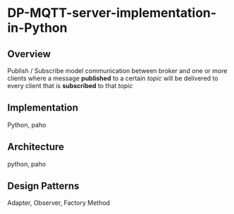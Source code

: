 # DP-MQTT-server-implementation-in-Python

## Overview

Publish / Subscribe model communication between broker and one or more clients where a message **published** to a certain _topic_ will be delivered to every client that is **subscribed** to that _topic_

## Implementation

Python, paho

## Architecture

python, paho

## Design Patterns

Adapter, Observer, Factory Method
